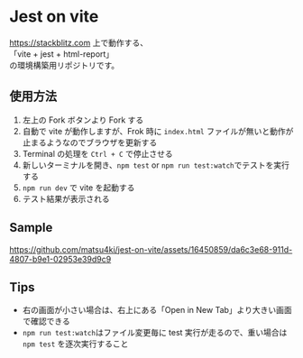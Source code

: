 # Jest on vite

<https://stackblitz.com> 上で動作する、  
「vite + jest + html-report」  
の環境構築用リポジトリです。

## 使用方法

1. 左上の Fork ボタンより Fork する
2. 自動で vite が動作しますが、Frok 時に `index.html` ファイルが無いと動作が止まるようなのでブラウザを更新する
3. Terminal の処理を `Ctrl + C` で停止させる
4. 新しいターミナルを開き、`npm test` or `npm run test:watch`でテストを実行する
5. `npm run dev` で vite を起動する
6. テスト結果が表示される

## Sample

https://github.com/matsu4ki/jest-on-vite/assets/16450859/da6c3e68-911d-4807-b9e1-02953e39d9c9

## Tips

- 右の画面が小さい場合は、右上にある「Open in New Tab」より大きい画面で確認できる
- `npm run test:watch`はファイル変更毎に test 実行が走るので、重い場合は `npm test` を逐次実行すること
